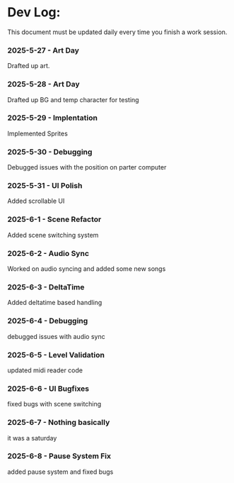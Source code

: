 # Dev Log:

This document must be updated daily every time you finish a work session.


### 2025-5-27 - Art Day
Drafted up art. 
### 2025-5-28 - Art Day
Drafted up BG and temp character for testing
### 2025-5-29 - Implentation
Implemented Sprites
### 2025-5-30 - Debugging
Debugged issues with the position on parter computer

### 2025-5-31 - UI Polish
Added scrollable UI

### 2025-6-1 - Scene Refactor
Added scene switching system

### 2025-6-2 - Audio Sync
Worked on audio syncing and added some new songs

### 2025-6-3 - DeltaTime
Added deltatime based handling

### 2025-6-4 - Debugging
debugged issues with audio sync

### 2025-6-5 - Level Validation
updated midi reader code

### 2025-6-6 - UI Bugfixes
fixed bugs with scene switching

### 2025-6-7 - Nothing basically
it was a saturday

### 2025-6-8 - Pause System Fix
added pause system and fixed bugs
